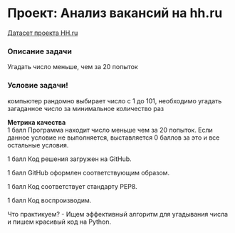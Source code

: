 # Проект: Анализ вакансий на hh.ru

[Датасет проекта HH.ru](https://drive.google.com/drive/folders/1oPj7pXRbUBgYSIajASwxCFiXqAFRbhL9?usp=sharing) 



### Описание задачи    
Угадать число меньше, чем за 20 попыток


### Условие задачи!   
компьютер рандомно выбирает число с 1 до 101, необходимо угадать загаданное число за минимальное количество раз

**Метрика качества**     
1 балл Программа находит число меньше чем за 20 попыток. Если данное условие не выполняется, выставляется 0 баллов за это и все остальные условия.

1 балл Код решения загружен на GitHub.

1 балл GitHub оформлен соответствующим образом.

1 балл Код соответствует стандарту PEP8.

1 балл Код воспроизводим.

Что практикуем? - Ищем эффективный алгоритм для угадывания числа и пишем красивый код на Python.

